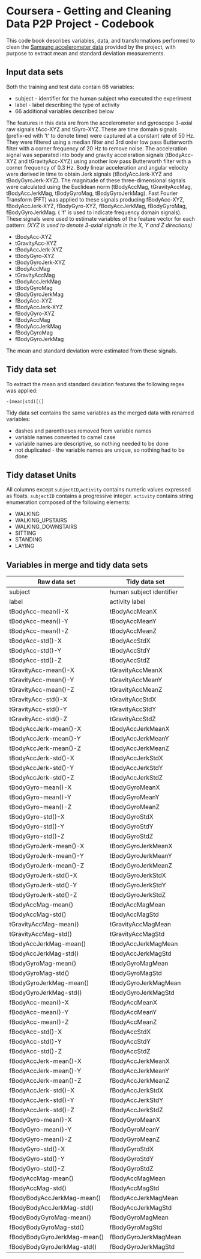 Coursera - Getting and Cleaning Data P2P Project - Codebook
===========================================================

This code book describes variables, data, and transformations performed to
clean the [Samsung accelerometer data](http://archive.ics.uci.edu/ml/datasets/Human+Activity+Recognition+Using+Smartphones) provided by the project, with purpose to extract mean and standard deviation measurements.

## Input data sets

Both the training and test data contain 68 variables:
- subject - identifier for the human subject who executed the experiment
- label - label describing the type of activity
- 66 additional variables described below

The features in this data are from the accelerometer and gyroscope 3-axial raw signals tAcc-XYZ and tGyro-XYZ. 
These are time domain signals (prefix-ed with 't' to denote time) were captured at a constant rate of 50 Hz. 
They were filtered using a median filter and 3rd order low pass Butterworth filter with a corner frequency 
of 20 Hz to remove noise. The acceleration signal was separated into body and gravity acceleration signals 
(tBodyAcc-XYZ and tGravityAcc-XYZ) using another low pass Butterworth filter with a corner frequency of 0.3 Hz.
Body linear acceleration and angular velocity were derived in time to obtain Jerk signals 
(tBodyAccJerk-XYZ and tBodyGyroJerk-XYZ). The magnitude of these three-dimensional signals were calculated 
using the Euclidean norm (tBodyAccMag, tGravityAccMag, tBodyAccJerkMag, tBodyGyroMag, tBodyGyroJerkMag).
Fast Fourier Transform (FFT) was applied to these signals producing fBodyAcc-XYZ, fBodyAccJerk-XYZ, fBodyGyro-XYZ, fBodyAccJerkMag, fBodyGyroMag, fBodyGyroJerkMag. ( 'f' is used to indicate frequency domain signals).
These signals were used to estimate variables of the feature vector for each pattern: 
*(XYZ is used to denote 3-axial signals in the X, Y and Z directions)*

- tBodyAcc-XYZ
- tGravityAcc-XYZ
- tBodyAccJerk-XYZ
- tBodyGyro-XYZ
- tBodyGyroJerk-XYZ
- tBodyAccMag
- tGravityAccMag
- tBodyAccJerkMag
- tBodyGyroMag
- tBodyGyroJerkMag
- fBodyAcc-XYZ
- fBodyAccJerk-XYZ
- fBodyGyro-XYZ
- fBodyAccMag
- fBodyAccJerkMag
- fBodyGyroMag
- fBodyGyroJerkMag

The mean and standard deviation were estimated from these signals.

## Tidy data set

To extract the mean and standard deviation features the following regex was applied:
````
-(mean|std)[(] 
````

Tidy data set contains the same variables as the merged data with renamed variables:
- dashes and parentheses removed from variable names
- variable names converted to camel case
- variable names are descriptive, so nothing needed to be done
- not duplicated - the variable names are unique, so nothing had to be done

## Tidy dataset Units

All columns except ```subjectID```,```activity``` contains numeric values expressed as floats.
```subjectID``` contains a progressive integer. 
```activity``` contains string enumeration composed of the following elements:
- WALKING
- WALKING_UPSTAIRS
- WALKING_DOWNSTAIRS
- SITTING
- STANDING
- LAYING

## Variables in merge and tidy data sets

 Raw data set | Tidy data set 
--------------|-------------- 
subject | human subject identifier
label |  activity label 
tBodyAcc-mean()-X | tBodyAccMeanX
tBodyAcc-mean()-Y | tBodyAccMeanY
tBodyAcc-mean()-Z | tBodyAccMeanZ
tBodyAcc-std()-X | tBodyAccStdX
tBodyAcc-std()-Y | tBodyAccStdY
tBodyAcc-std()-Z | tBodyAccStdZ
tGravityAcc-mean()-X | tGravityAccMeanX
tGravityAcc-mean()-Y | tGravityAccMeanY
tGravityAcc-mean()-Z | tGravityAccMeanZ
tGravityAcc-std()-X | tGravityAccStdX
tGravityAcc-std()-Y | tGravityAccStdY
tGravityAcc-std()-Z | tGravityAccStdZ
tBodyAccJerk-mean()-X | tBodyAccJerkMeanX
tBodyAccJerk-mean()-Y | tBodyAccJerkMeanY
tBodyAccJerk-mean()-Z | tBodyAccJerkMeanZ
tBodyAccJerk-std()-X | tBodyAccJerkStdX
tBodyAccJerk-std()-Y | tBodyAccJerkStdY
tBodyAccJerk-std()-Z | tBodyAccJerkStdZ
tBodyGyro-mean()-X | tBodyGyroMeanX
tBodyGyro-mean()-Y | tBodyGyroMeanY
tBodyGyro-mean()-Z | tBodyGyroMeanZ
tBodyGyro-std()-X | tBodyGyroStdX
tBodyGyro-std()-Y | tBodyGyroStdY
tBodyGyro-std()-Z | tBodyGyroStdZ
tBodyGyroJerk-mean()-X | tBodyGyroJerkMeanX
tBodyGyroJerk-mean()-Y | tBodyGyroJerkMeanY
tBodyGyroJerk-mean()-Z | tBodyGyroJerkMeanZ
tBodyGyroJerk-std()-X | tBodyGyroJerkStdX
tBodyGyroJerk-std()-Y | tBodyGyroJerkStdY
tBodyGyroJerk-std()-Z | tBodyGyroJerkStdZ
tBodyAccMag-mean() | tBodyAccMagMean
tBodyAccMag-std() | tBodyAccMagStd
tGravityAccMag-mean() | tGravityAccMagMean
tGravityAccMag-std() | tGravityAccMagStd
tBodyAccJerkMag-mean() | tBodyAccJerkMagMean
tBodyAccJerkMag-std() | tBodyAccJerkMagStd
tBodyGyroMag-mean() | tBodyGyroMagMean
tBodyGyroMag-std() | tBodyGyroMagStd
tBodyGyroJerkMag-mean() | tBodyGyroJerkMagMean
tBodyGyroJerkMag-std() | tBodyGyroJerkMagStd
fBodyAcc-mean()-X | fBodyAccMeanX
fBodyAcc-mean()-Y | fBodyAccMeanY
fBodyAcc-mean()-Z | fBodyAccMeanZ
fBodyAcc-std()-X | fBodyAccStdX
fBodyAcc-std()-Y | fBodyAccStdY
fBodyAcc-std()-Z | fBodyAccStdZ
fBodyAccJerk-mean()-X | fBodyAccJerkMeanX
fBodyAccJerk-mean()-Y | fBodyAccJerkMeanY
fBodyAccJerk-mean()-Z | fBodyAccJerkMeanZ
fBodyAccJerk-std()-X | fBodyAccJerkStdX
fBodyAccJerk-std()-Y | fBodyAccJerkStdY
fBodyAccJerk-std()-Z | fBodyAccJerkStdZ
fBodyGyro-mean()-X | fBodyGyroMeanX
fBodyGyro-mean()-Y | fBodyGyroMeanY
fBodyGyro-mean()-Z | fBodyGyroMeanZ
fBodyGyro-std()-X | fBodyGyroStdX
fBodyGyro-std()-Y | fBodyGyroStdY
fBodyGyro-std()-Z | fBodyGyroStdZ
fBodyAccMag-mean() | fBodyAccMagMean
fBodyAccMag-std() | fBodyAccMagStd
fBodyBodyAccJerkMag-mean() | fBodyAccJerkMagMean
fBodyBodyAccJerkMag-std() | fBodyAccJerkMagStd
fBodyBodyGyroMag-mean() | fBodyGyroMagMean
fBodyBodyGyroMag-std() | fBodyGyroMagStd
fBodyBodyGyroJerkMag-mean() | fBodyGyroJerkMagMean
fBodyBodyGyroJerkMag-std() | fBodyGyroJerkMagStd
